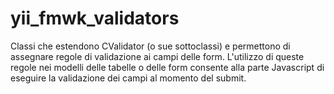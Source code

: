 yii_fmwk_validators
===================
Classi che estendono CValidator (o sue sottoclassi) e permettono di assegnare regole di validazione ai campi delle form.
L'utilizzo di queste regole nei modelli delle tabelle o delle form consente alla parte Javascript di eseguire la validazione dei campi al momento del submit.
